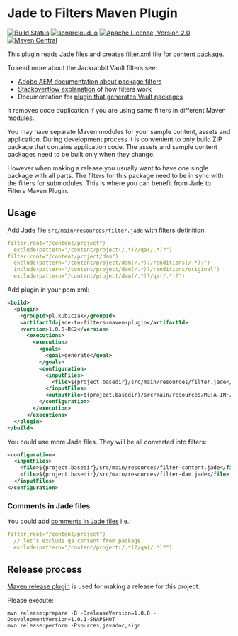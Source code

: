 Jade to Filters Maven Plugin
============================

[![Build Status](https://github.com/wiiitek/jade-to-filters-maven-plugin/actions/workflows/main.yml/badge.svg)](https://github.com/wiiitek/jade-to-filters-maven-plugin/actions/workflows/main.yml)
[![sonarcloud.io](https://sonarcloud.io/api/project_badges/measure?project=pl.kubiczak%3Ajade-to-filters-maven-plugin&metric=alert_status)](https://sonarcloud.io/dashboard?id=pl.kubiczak%3Ajade-to-filters-maven-plugin)
[![Apache License, Version 2.0](https://img.shields.io/badge/License-Apache%202.0-blue.svg)](http://www.apache.org/licenses/)
[![Maven Central](https://maven-badges.herokuapp.com/maven-central/pl.kubiczak/jade-to-filters-maven-plugin/badge.svg)](http://search.maven.org/#search%7Cga%7C1%7Cg%3A%22pl.kubiczak%22%20AND%20a%3A%22jade-to-filters-maven-plugin%22)

This plugin reads [Jade] files and creates [filter.xml] file for [content package].

To read more about the Jackrabbit Vault filters see:

* [Adobe AEM documentation about package filters](https://helpx.adobe.com/pl/experience-manager/6-3/sites/administering/using/package-manager.html#PackageFilters)
* [Stackoverflow explanation](https://stackoverflow.com/a/25267312) of how filters work
* Documentation for [plugin that generates Vault packages](http://jackrabbit.apache.org/filevault-package-maven-plugin/index.html)

It removes code duplication if you are using same filters in different Maven modules.

You may have separate Maven modules for your sample content, assets and application. During development process it is convenient to only build ZIP package that contains application code. The assets and sample content packages need to be built only when they change.

However when making a release you usually want to have one single package with all parts. The filters for this package need to be in sync with the filters for submodules. This is where you can benefit from Jade to Filters Maven Plugin.

Usage
-----

Add Jade file `src/main/resources/filter.jade` with filters definition

```yaml
filter(root="/content/project")
  exclude(pattern="/content/project(/.*)?/qa(/.*)?")
filter(root="/content/project/dam")
  exclude(pattern="/content/project/dam(/.*)?/renditions(/.*)?")
  include(pattern="/content/project/dam(/.*)?/renditions/original")
  exclude(pattern="/content/project/dam(/.*)?/qa(/.*)?")
```

Add plugin in your pom.xml:

```xml
<build>
  <plugin>
    <groupId>pl.kubiczak</groupId>
    <artifactId>jade-to-filters-maven-plugin</artifactId>
    <version>1.0.0-RC2</version>
      <executions>
        <execution>
          <goals>
            <goal>generate</goal>
          </goals>
          <configuration>
            <inputFiles>
              <file>${project.basedir}/src/main/resources/filter.jade</file>
            </inputFiles>
            <outputFile>${project.basedir}/src/main/resources/META-INF/vault/filter.xml</outputFile>
          </configuration>
        </execution>
      </executions>
  </plugin>
</build>
```

You could use more Jade files. They will be all converted into filters:

```xml
<configuration>
  <inputFiles>
    <file>${project.basedir}/src/main/resources/filter-content.jade</file>
    <file>${project.basedir}/src/main/resources/filter-dam.jade</file>
  </inputFiles>
</configuration>
```

### Comments in Jade files

You could add [comments in Jade files] i.e.:

```yaml
filter(root="/content/project")
  // let's exclude qa content from package
  exclude(pattern="/content/project(/.*)?/qa(/.*)?")
```

Release process
---------------

[Maven release plugin] is used for making a release for this project.

Please execute:

```
mvn release:prepare -B -DreleaseVersion=1.0.0 -DdevelopmentVersion=1.0.1-SNAPSHOT
mvn release:perform -Psources,javadoc,sign
```

[Jade]: http://jade-lang.com/
[filter.xml]: http://jackrabbit.apache.org/filevault/filter.html
[content package]: https://helpx.adobe.com/experience-manager/6-3/sites/administering/using/package-manager.html
[comments in Jade files]: http://jade-lang.com/reference/comments
[Maven release plugin]: http://maven.apache.org/maven-release/maven-release-plugin/index.html
